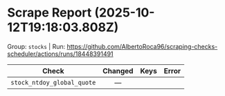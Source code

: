 # Scrape Report (2025-10-12T19:18:03.808Z)

Group: `stocks`  |  Run: https://github.com/AlbertoRoca96/scraping-checks-scheduler/actions/runs/18448391491

| Check | Changed | Keys | Error |
|---|:---:|:--|:--|
| `stock_ntdoy_global_quote` | — |  |  |
